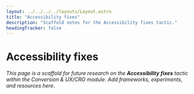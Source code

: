 ```yaml
---
layout: ../../../../layouts/Layout.astro
title: "Accessibility fixes"
description: "Scaffold notes for the Accessibility fixes tactic."
headingTracker: false
---
```

# Accessibility fixes

_This page is a scaffold for future research on the **Accessibility fixes** tactic within the Conversion & UX/CRO module. Add frameworks, experiments, and resources here._
